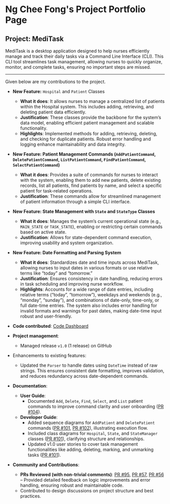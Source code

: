 # Ng Chee Fong's Project Portfolio Page

## Project: MediTask

MediTask is a desktop application designed to help nurses efficiently manage and track their daily tasks via a Command Line Interface (CLI). This CLI tool streamlines task management, allowing nurses to quickly organize, monitor, and complete tasks, ensuring no important steps are missed.

---

Given below are my contributions to the project.

- **New Feature:** `Hospital` and `Patient` Classes
    - **What it does**: It allows nurses to manage a centralized list of patients within the Hospital system. This includes adding, retrieving, and deleting patient data efficiently.
    - **Justification**: These classes provide the backbone for the system’s data model, enabling efficient patient management and scalable functionality.
    - **Highlights**: Implemented methods for adding, retrieving, deleting, and checking for duplicate patients. Robust error handling and logging enhance maintainability and data integrity.
- **New Feature: Patient Management Commands (`AddPatientCommand`, `DeletePatientCommand`, `ListPatientCommand`, `FindPatientCommand`, `SelectPatientCommand`)**
    - **What it does**: Provides a suite of commands for nurses to interact with the system, enabling them to add new patients, delete existing records, list all patients, find patients by name, and select a specific patient for task-related operations.
    - **Justification**: These commands allow for streamlined management of patient information through a simple CLI interface.
- **New Feature: State Management with `State` and `StateType` Classes**
    - **What it does**: Manages the system’s current operational state (e.g., `MAIN_STATE` or `TASK_STATE`), enabling or restricting certain commands based on active state.
    - **Justification**: Allows for state-dependent command execution, improving usability and system organization.
- **New Feature: Date Formatting and Parsing System**
    - **What it does**: Standardizes date and time inputs across MediTask, allowing nurses to input dates in various formats or use relative terms like “today” and “tomorrow.”
    - **Justification**: Ensures consistency in date handling, reducing errors in task scheduling and improving nurse workflow.
    - **Highlights**: Accounts for a wide range of date entries, including relative terms (“today”, “tomorrow”), weekdays and weekends (e.g., “monday”, “sunday”), and combinations of date-only, time-only, or full date-time entries. The system also includes error handling for invalid formats and warnings for past dates, making date-time input robust and user-friendly.

- **Code contributed**: [Code Dashboard](https://nus-cs2113-ay2425s1.github.io/tp-dashboard/?search=ncf3535&breakdown=true&sort=groupTitle%20dsc&sortWithin=title&since=2024-09-20&timeframe=commit&mergegroup=&groupSelect=groupByRepos&checkedFileTypes=docs~functional-code~test-code~other&tabOpen=true&tabType=authorship&tabAuthor=NCF3535&tabRepo=AY2425S1-CS2113-T11-1%2Ftp%5Bmaster%5D&authorshipIsMergeGroup=false&authorshipFileTypes=docs~functional-code~test-code~other&authorshipIsBinaryFileTypeChecked=false&authorshipIsIgnoredFilesChecked=false)
- **Project management**:
  - Managed release `v1.0` (1 release) on GitHub
- Enhancements to existing features:
    - Updated the `Parser` to handle dates using `DateTime` instead of raw strings. This ensures consistent date formatting, improves validation, and reduces redundancy across date-dependent commands.
- **Documentation**:
  - **User Guide**:
    - Documented `Add`, `Delete`, `Find`, `Select`, and `List` patient commands to improve command clarity and user onboarding ([PR #104](https://github.com/AY2425S1-CS2113-T11-1/tp/pull/104)).
  - **Developer Guide**:
    - Added sequence diagrams for `AddPatient` and `DeletePatient` commands ([PR #101](https://github.com/AY2425S1-CS2113-T11-1/tp/pull/101), [PR #102](https://github.com/AY2425S1-CS2113-T11-1/tp/pull/102)), illustrating execution flow.
    - Included class diagrams for `Hospital`, `State`, and `StateManager` classes ([PR #101](https://github.com/AY2425S1-CS2113-T11-1/tp/pull/101)), clarifying structure and relationships.
    - Updated v1.0 user stories to cover task management functionalities like adding, deleting, marking, and unmarking tasks ([PR #101](https://github.com/AY2425S1-CS2113-T11-1/tp/pull/70)).
- **Community and Contributions**:
  - **PRs Reviewed (with non-trivial comments)**: [PR #95](https://github.com/AY2425S1-CS2113-T11-1/tp/pull/95), [PR #57](https://github.com/AY2425S1-CS2113-T11-1/tp/pull/57), [PR #56](https://github.com/AY2425S1-CS2113-T11-1/tp/pull/56) – Provided detailed feedback on logic improvements and error handling, ensuring robust and maintainable code.
  - Contributed to design discussions on project structure and best practices.
